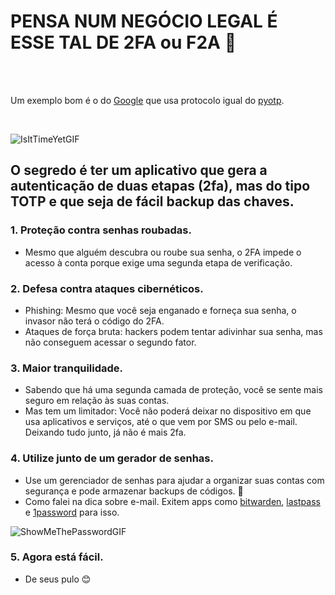 # PENSA NUM NEGÓCIO LEGAL É ESSE TAL DE 2FA ou F2A 🔏
<br>

<br>

Um exemplo bom é o do [Google](https://github.com/google/google-authenticator-android) que usa protocolo igual do [pyotp](https://github.com/pyauth/pyotp).

<br>

![IsItTimeYetGIF](https://github.com/user-attachments/assets/9af02c71-e5d9-4046-be03-dfc3e969e1be)
<br>

## O segredo é ter um aplicativo que gera a autenticação de duas etapas (2fa), mas do tipo TOTP e que seja de fácil backup das chaves.

### 1. Proteção contra senhas roubadas.
* Mesmo que alguém descubra ou roube sua senha, o 2FA impede o acesso à conta porque exige uma segunda etapa de verificação.

### 2. Defesa contra ataques cibernéticos.
* Phishing: Mesmo que você seja enganado e forneça sua senha, o invasor não terá o código do 2FA. 
* Ataques de força bruta: hackers podem tentar adivinhar sua senha, mas não conseguem acessar o segundo fator.

### 3. Maior tranquilidade.
* Sabendo que há uma segunda camada de proteção, você se sente mais seguro em relação às suas contas. 
* Mas tem um limitador: Você não poderá deixar no dispositivo em que usa aplicativos e serviços, até o que vem por SMS ou pelo e-mail. Deixando tudo junto, já não é mais 2fa.
  

### 4. Utilize junto de um gerador de senhas.
* Use um gerenciador de senhas para ajudar a organizar suas contas com segurança e pode armazenar backups de códigos. 🤌
* Como falei na dica sobre e-mail. Exitem apps como [bitwarden](https://bitwarden.com/), [lastpass](https://www.lastpass.com/) e [1password](https://1password.com/) para isso. 

![ShowMeThePasswordGIF](https://github.com/user-attachments/assets/c0b1742f-046a-4516-94af-376868a60130)

### 5. Agora está fácil.
* De seus pulo 😊


